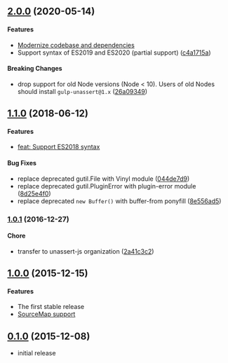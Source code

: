 ## [2.0.0](http://github.com/unassert-js/gulp-unassert/releases/tag/v2.0.0) (2020-05-14)


#### Features

* [Modernize codebase and dependencies](https://github.com/unassert-js/gulp-unassert/pull/5)
* Support syntax of ES2019 and ES2020 (partial support) ([c4a1715a](http://github.com/unassert-js/gulp-unassert/commit/c4a1715aba96292fabb8ea3fd14f012a84aef66a))


#### Breaking Changes

* drop support for old Node versions (Node < 10). Users of old Nodes should install `gulp-unassert@1.x` ([26a09349](http://github.com/unassert-js/gulp-unassert/commit/26a0934912d1e836043623e67f010bd37f2dcda3))


## [1.1.0](http://github.com/unassert-js/gulp-unassert/releases/tag/v1.1.0) (2018-06-12)


#### Features

* [feat: Support ES2018 syntax](https://github.com/unassert-js/gulp-unassert/pull/2)


#### Bug Fixes

* replace deprecated gutil.File with Vinyl module ([044de7d9](http://github.com/unassert-js/gulp-unassert/commit/044de7d96a04f6022b57b7665e3fd6e89693c0e1))
* replace deprecated gutil.PluginError with plugin-error module ([8d25e4f0](http://github.com/unassert-js/gulp-unassert/commit/8d25e4f0cf99d11242febe0dff0ea5db322544b2))
* replace deprecated `new Buffer()` with buffer-from ponyfill ([8e556ad5](http://github.com/unassert-js/gulp-unassert/commit/8e556ad534e0519fa86d91de607b4051b24e63bb))


### [1.0.1](https://github.com/unassert-js/gulp-unassert/releases/tag/v1.0.1) (2016-12-27)


#### Chore

  * transfer to unassert-js organization ([2a41c3c2](https://github.com/unassert-js/gulp-unassert/commit/2a41c3c22c5edeb075ec2f8c56a22d706dfda991))


## [1.0.0](https://github.com/unassert-js/gulp-unassert/releases/tag/v1.0.0) (2015-12-15)


#### Features

  * The first stable release
  * [SourceMap support](https://github.com/unassert-js/gulp-unassert/pull/1)


## [0.1.0](https://github.com/unassert-js/gulp-unassert/releases/tag/v0.1.0) (2015-12-08)


  * initial release
